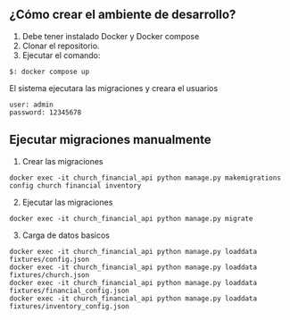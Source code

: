 ## ¿Cómo crear el ambiente de desarrollo?

1. Debe tener instalado Docker y Docker compose
2. Clonar el repositorio.
3. Ejecutar el comando:
```
$: docker compose up
```

El sistema ejecutara las migraciones y creara el usuarios
```
user: admin
password: 12345678
```

## Ejecutar migraciones manualmente
1. Crear las migraciones
```
docker exec -it church_financial_api python manage.py makemigrations config church financial inventory
```
2. Ejecutar las migraciones

```
docker exec -it church_financial_api python manage.py migrate
```

3. Carga de datos basicos

```
docker exec -it church_financial_api python manage.py loaddata fixtures/config.json
docker exec -it church_financial_api python manage.py loaddata fixtures/church.json
docker exec -it church_financial_api python manage.py loaddata fixtures/financial_config.json
docker exec -it church_financial_api python manage.py loaddata fixtures/inventory_config.json
